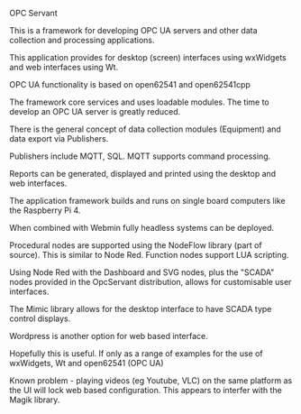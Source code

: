 OPC Servant

This is a framework for developing OPC UA servers and other data collection and processing applications.

This application provides for desktop (screen) interfaces using wxWidgets and web interfaces using Wt.

OPC UA functionality is based on open62541 and open62541cpp

The framework core services and uses loadable modules. The time to develop an OPC UA server is greatly reduced.

There is the general concept of data collection modules (Equipment) and data export via Publishers.

Publishers include MQTT, SQL. MQTT supports command processing.

Reports can be generated, displayed and printed using the desktop and web interfaces.

The application framework builds and runs on single board computers like the Raspberry Pi 4.

When combined with Webmin fully headless systems can be deployed. 

Procedural nodes are supported using the NodeFlow library (part of source). This is similar to Node Red. Function nodes support LUA scripting.

Using Node Red with the Dashboard and SVG nodes, plus the "SCADA" nodes provided in the OpcServant distribution, allows for customisable user interfaces.

The Mimic library allows for the desktop interface to have SCADA type control displays. 

Wordpress is another option for web based interface.

Hopefully this is useful. If only as a range of examples for the use of wxWidgets, Wt and open62541 (OPC UA)

Known problem - playing videos (eg Youtube, VLC) on the same platform as the UI will lock web based configuration. This appears to interfer with the Magik library.

